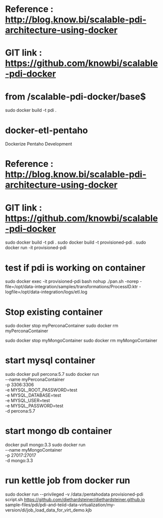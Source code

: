 # Reference 	: http://blog.know.bi/scalable-pdi-architecture-using-docker
# GIT link 	: https://github.com/knowbi/scalable-pdi-docker

# from /scalable-pdi-docker/base$ 
sudo docker build -t pdi .

# docker-etl-pentaho
Dockerize Pentaho Development

# Reference 	: http://blog.know.bi/scalable-pdi-architecture-using-docker
# GIT link 	: https://github.com/knowbi/scalable-pdi-docker

sudo docker build -t pdi .
sudo docker build -t provisioned-pdi .
sudo docker run -it provisioned-pdi

# test if pdi is working on container

sudo docker exec -it provisioned-pdi bash
nohup ./pan.sh -norep -file=/opt/data-integration/samples/transformations/ProcessID.ktr -logfile=/opt/data-integration/logs/etl.log

# Stop existing container

sudo docker stop myPerconaContainer
sudo docker rm myPerconaContainer

sudo docker stop myMongoContainer
sudo docker rm myMongoContainer

# start mysql container
sudo docker pull percona:5.7
sudo docker run \
--name myPerconaContainer \
-p 3306:3306 \
-e MYSQL_ROOT_PASSWORD=test \
-e MYSQL_DATABASE=test \
-e MYSQL_USER=test \
-e MYSQL_PASSWORD=test \
-d percona:5.7

# start mongo db container
docker pull mongo:3.3
sudo docker run \
--name myMongoContainer \
-p 27017:27017 \
-d mongo:3.3

# run kettle job from docker run
sudo docker run --privileged -v /data:/pentahodata provisioned-pdi script.sh https://github.com/diethardsteiner/diethardsteiner.github.io sample-files/pdi/pdi-and-teiid-data-virtualization/my-version/di/job_load_data_for_virt_demo.kjb
